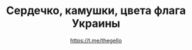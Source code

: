 ---
title: Сердечко, камушки, цвета флага Украины
description: Значок или магнит. 32 мм, ручная работа
author: https://t.me/thegello
cost: 3000₸
---